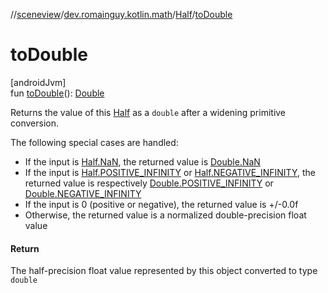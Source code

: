 //[sceneview](../../../index.md)/[dev.romainguy.kotlin.math](../index.md)/[Half](index.md)/[toDouble](to-double.md)

# toDouble

[androidJvm]\
fun [toDouble](to-double.md)(): [Double](https://kotlinlang.org/api/latest/jvm/stdlib/kotlin/-double/index.html)

Returns the value of this [Half](index.md) as a `double` after a widening primitive conversion.

The following special cases are handled:

- 
   If the input is [Half.NaN](-companion/-na-n.md), the returned value is [Double.NaN](https://kotlinlang.org/api/latest/jvm/stdlib/kotlin/-double/-na-n.html)
- 
   If the input is [Half.POSITIVE_INFINITY](-companion/-p-o-s-i-t-i-v-e_-i-n-f-i-n-i-t-y.md) or [Half.NEGATIVE_INFINITY](-companion/-n-e-g-a-t-i-v-e_-i-n-f-i-n-i-t-y.md), the returned value is respectively [Double.POSITIVE_INFINITY](https://kotlinlang.org/api/latest/jvm/stdlib/kotlin/-double/-p-o-s-i-t-i-v-e_-i-n-f-i-n-i-t-y.html) or [Double.NEGATIVE_INFINITY](https://kotlinlang.org/api/latest/jvm/stdlib/kotlin/-double/-n-e-g-a-t-i-v-e_-i-n-f-i-n-i-t-y.html)
- 
   If the input is 0 (positive or negative), the returned value is +/-0.0f
- 
   Otherwise, the returned value is a normalized double-precision float value

#### Return

The half-precision float value represented by this object converted to type `double`
